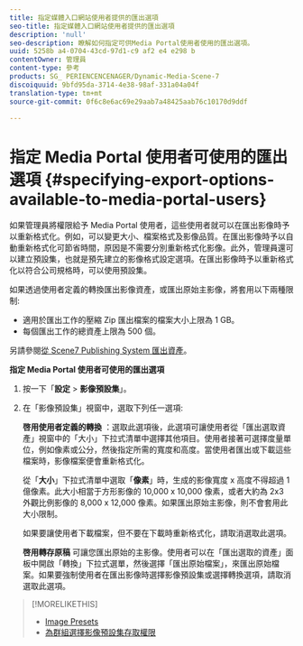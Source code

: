 ```yaml
---
title: 指定媒體入口網站使用者提供的匯出選項
seo-title: 指定媒體入口網站使用者提供的匯出選項
description: 'null'
seo-description: 瞭解如何指定可供Media Portal使用者使用的匯出選項。
uuid: 5258b a4-0704-43cd-97d1-c9 af2 e4 e298 b
contentOwner: 管理員
content-type: 參考
products: SG_ PERIENCENCENAGER/Dynamic-Media-Scene-7
discoiquuid: 9bfd95da-3714-4e38-98af-331a04a04f
translation-type: tm+mt
source-git-commit: 0f6c8e6ac69e29aab7a48425aab76c10170d9ddf

---
```



# 指定 Media Portal 使用者可使用的匯出選項 {#specifying-export-options-available-to-media-portal-users}

如果管理員將權限給予 Media Portal 使用者，這些使用者就可以在匯出影像時予以重新格式化。例如，可以變更大小、檔案格式及影像品質。在匯出影像時予以自動重新格式化可節省時間，原因是不需要分別重新格式化影像。此外，管理員還可以建立預設集，也就是預先建立的影像格式設定選項。在匯出影像時予以重新格式化以符合公司規格時，可以使用預設集。

如果透過使用者定義的轉換匯出影像資產，或匯出原始主影像，將套用以下兩種限制:

* 適用於匯出工作的壓縮 Zip 匯出檔案的檔案大小上限為 1 GB。
* 每個匯出工作的總資產上限為 500 個。

另請參閱[從 Scene7 Publishing System 匯出資產](exporting-assets-scene7-publishing-system.md#exporting_assets_from_scene7_publishing_system)。

**指定 Media Portal 使用者可使用的匯出選項**

1. 按一下「**設定** &gt; **影像預設集**」。
1. 在「影像預設集」視窗中，選取下列任一選項:

   **啓用使用者定義的轉換** ：選取此選項後，此選項可讓使用者從「匯出選取資產」視窗中的「大小」下拉式清單中選擇其他項目。使用者接著可選擇度量單位，例如像素或公分，然後指定所需的寬度和高度。當使用者匯出或下載這些檔案時，影像檔案便會重新格式化。

   從「**大小**」下拉式清單中選取「**像素**」時，生成的影像寬度 x 高度不得超過 1 億像素。此大小相當于方形影像的 10,000 x 10,000 像素，或者大約為 2x3 外觀比例影像的 8,000 x 12,000 像素。如果匯出原始主影像，則不會套用此大小限制。

   如果要讓使用者下載檔案，但不要在下載時重新格式化，請取消選取此選項。

   **啓用轉存原稿** 可讓您匯出原始的主影像。使用者可以在「匯出選取的資產」面板中開啟「轉換」下拉式選單，然後選擇「匯出原始檔案」，來匯出原始檔案。如果要強制使用者在匯出影像時選擇影像預設集或選擇轉換選項，請取消選取此選項。

>[!MORELIKETHIS]
>
>* [Image Presets](application-setup.md#image_presets)
>* [為群組選擇影像預設集存取權限](creating-media-portal-groups.md#choosing_image_preset_access_permissions_for_a_group)

